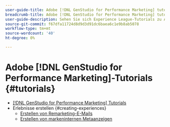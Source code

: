 ```yaml
---
user-guide-title: Adobe [!DNL GenStudio for Performance Marketing] tutorials
breadcrumb-title: Adobe [!DNL GenStudio for Performance Marketing] tutorials
user-guide-description: Sehen Sie sich Experience League-Tutorials zu Adobe [!DNL GenStudio for Performance Marketing] an, einer End-to-End-Lösung zur Beschleunigung und Vereinfachung der Inhaltsversorgungskette mit generativer KI und intelligenter Automatisierung.
source-git-commit: f67dfa11724d8d9d3d91dc6baea6c1e9b8ab5078
workflow-type: tm+mt
source-wordcount: '40'
ht-degree: 0%

---
```



# Adobe [!DNL GenStudio for Performance Marketing]-Tutorials {#tutorials}

+ [[!DNL GenStudio for Performance Marketing] Tutorials](overview.md)
+ Erlebnisse erstellen {#creating-experiences}
   + [Erstellen von Remarketing-E-Mails](./creating-experiences/creating-on-brand-emails.md)
   + [Erstellen von markeninternen Metaanzeigen](./creating-experiences/creating-on-meta-ads.md)
